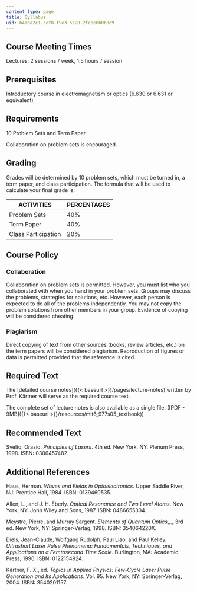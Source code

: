 ```yaml
---
content_type: page
title: Syllabus
uid: b4a0a2c1-cef8-f9e3-5c28-2fe0e0b068d9
---
```


Course Meeting Times
--------------------

Lectures: 2 sessions / week, 1.5 hours / session

Prerequisites
-------------

Introductory course in electromagnetism or optics (6.630 or 6.631 or equivalent)

Requirements
------------

10 Problem Sets and Term Paper

Collaboration on problem sets is encouraged.

Grading
-------

Grades will be determined by 10 problem sets, which must be turned in, a term paper, and class participation. The formula that will be used to calculate your final grade is:

| ACTIVITIES | PERCENTAGES |
| --- | --- |
| Problem Sets | 40% |
| Term Paper | 40% |
| Class Participation | 20% 

Course Policy
-------------

### Collaboration

Collaboration on problem sets is permitted. However, you must list who you collaborated with when you hand in your problem sets. Groups may discuss the problems, strategies for solutions, etc. However, each person is expected to do all of the problems independently. You may not copy the problem solutions from other members in your group. Evidence of copying will be considered cheating.

### Plagiarism

Direct copying of text from other sources (books, review articles, etc.) on the term papers will be considered plagiarism. Reproduction of figures or data is permitted provided that the reference is cited.

Required Text
-------------

The [detailed course notes]({{< baseurl >}}/pages/lecture-notes) written by Prof. Kärtner will serve as the required course text.

The complete set of lecture notes is also available as a single file. ([PDF - 9MB]({{< baseurl >}}/resources/mit6_977s05_textbook))

Recommended Text
----------------

Svelto, Orazio. _Principles of Lasers_. 4th ed. New York, NY: Plenum Press, 1998. ISBN: 0306457482.

Additional References
---------------------

Haus, Herman. _Waves and Fields in Optoelectronics_. Upper Saddle River, NJ: Prentice Hall, 1984. ISBN: 0139460535.

Allen, L., and J. H. Eberly. _Optical Resonance and Two Level Atoms_. New York, NY: John Wiley and Sons, 1987. ISBN: 0486655334.

Meystre, Pierre, and Murray Sargent. _Elements of Quantum Optics__._ 3rd ed. New York, NY: Springer-Verlag, 1998. ISBN: 354064220X.

Diels, Jean-Claude, Wolfgang Rudolph, Paul Liao, and Paul Kelley. _Ultrashort Laser Pulse Phenomena: Fundamentals, Techniques, and Applications on a Femtosecond Time Scale_. Burlington, MA: Academic Press, 1996. ISBN: 0122154924.

Kärtner, F. X., ed. _Topics in Applied Physics: Few-Cycle Laser Pulse Generation and Its Applications_. Vol. 95. New York, NY: Springer-Verlag, 2004. ISBN: 3540201157.